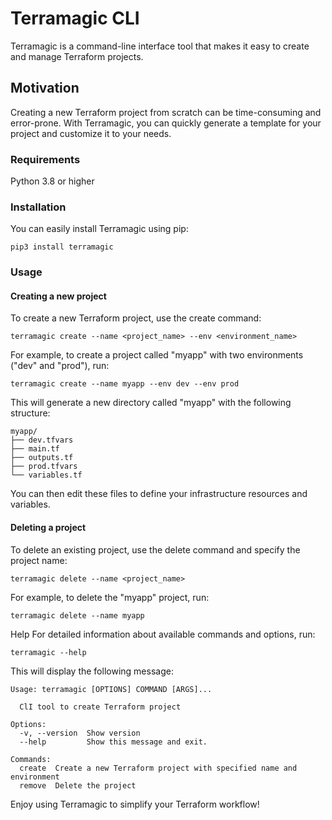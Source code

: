 # Terramagic CLI

Terramagic is a command-line interface tool that makes it easy to create and manage Terraform projects.

## Motivation

Creating a new Terraform project from scratch can be time-consuming and error-prone. With Terramagic, you can quickly generate a template for your project and customize it to your needs.

### Requirements

Python 3.8 or higher

### Installation

You can easily install Terramagic using pip:

```shell
pip3 install terramagic
```

### Usage

#### Creating a new project

To create a new Terraform project, use the create command:

```shell
terramagic create --name <project_name> --env <environment_name>
```

For example, to create a project called "myapp" with two environments ("dev" and "prod"), run:

```shell
terramagic create --name myapp --env dev --env prod
```

This will generate a new directory called "myapp" with the following structure:

```code
myapp/
├── dev.tfvars
├── main.tf
├── outputs.tf
├── prod.tfvars
└── variables.tf
```

You can then edit these files to define your infrastructure resources and variables.

#### Deleting a project

To delete an existing project, use the delete command and specify the project name:

```shell
terramagic delete --name <project_name>
```

For example, to delete the "myapp" project, run:

```shell
terramagic delete --name myapp
```

Help
For detailed information about available commands and options, run:

```shell
terramagic --help
```

This will display the following message:

```shell
Usage: terramagic [OPTIONS] COMMAND [ARGS]...

  ClI tool to create Terraform project

Options:
  -v, --version  Show version
  --help         Show this message and exit.

Commands:
  create  Create a new Terraform project with specified name and environment
  remove  Delete the project
```

Enjoy using Terramagic to simplify your Terraform workflow!
